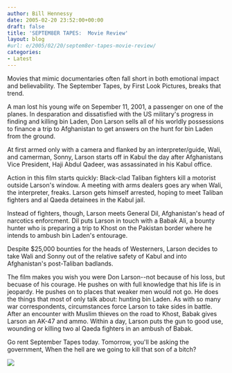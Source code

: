 ```yaml
---
author: Bill Hennessy
date: 2005-02-20 23:52:00+00:00
draft: false
title: 'SEPTEM8ER TAPES:  Movie Review'
layout: blog
#url: e/2005/02/20/septem8er-tapes-movie-review/
categories:
- Latest
---
```


Movies that mimic documentaries often fall short in both emotional impact and believability. The September Tapes, by First Look Pictures, breaks that trend.  

A man lost his young wife on Sepember 11, 2001, a passenger on one of the planes. In desparation and dissatisfied with the US military's progress in finding and killing bin Laden, Don Larson sells all of his worldly possessions to finance a trip to Afghanistan to get answers on the hunt for bin Laden from the ground. 


At first armed only with a camera and flanked by an interpreter/guide, Wali, and camerman, Sonny, Larson starts off in Kabul the day after Afghanistans Vice President, Haji Abdul Qadeer, was assassinated in his Kabul office.




Action in this film starts quickly: Black-clad Taliban fighters kill a motorist outside Larson's window. A meeting with arms dealers goes ary when Wali, the interpreter, freaks. Larson gets himself arrested, hoping to meet Taliban fighters and al Qaeda detainees in the Kabul jail.




Instead of fighters, though, Larson meets General Dil, Afghanistan's head of narcotics enforcment. Dil puts Larson in touch with a Babak Ali, a bounty hunter who is preparing a trip to Khost on the Pakistan border where he intends to ambush bin Laden's entourage.




Despite $25,000 bounties for the heads of Westerners, Larson decides to take Wali and Sonny out of the relative safety of Kabul and into Afghanistan's post-Taliban badlands.




The film makes you wish you were Don Larson--not because of his loss, but becuase of his courage. He pushes on with full knowledge that his life is in jeopardy. He pushes on to places that weaker men would not go. He does the things that most of only talk about: hunting bin Laden. As with so many war correspondents, circumstances force Larson to take sides in battle. After an encounter with Muslim thieves on the road to Khost, Babak gives Larson an AK-47 and ammo. Within a day, Larson puts the gun to good use, wounding or killing two al Qaeda fighters in an ambush of Babak. 




Go rent September Tapes today. Tomorrow, you'll be asking the government, When the hell are we going to kill that son of a bitch?




![](https://blog.billhennessy.com/aggbug.aspx?PostID=1149)

